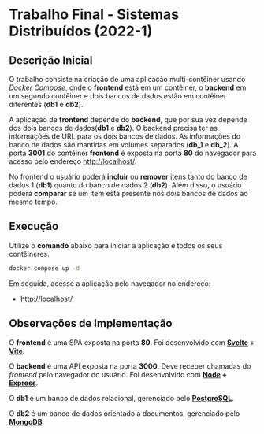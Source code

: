 # Trabalho Final - Sistemas Distribuídos (2022-1)

## Descrição Inicial

O trabalho consiste na criação de uma aplicação multi-contêiner usando [*Docker Compose*](https://docs.docker.com/compose/), onde o **frontend** está em um contêiner, o **backend** em um segundo contêiner e dois bancos de dados estão em contêiner diferentes (**db1** e **db2**).  

A aplicação de **frontend** depende do **backend**, que por sua vez depende dos dois bancos de dados(**db1** e **db2**). O backend precisa ter as informações de URL para os dois bancos de dados. As informações do banco de dados são mantidas em volumes separados (**db_1** e **db_2**). A porta **3001** do contêiner **frontend** é exposta na porta **80** do navegador para acesso pelo endereço [http://localhost/](http://localhost/).  

No frontend o usuário poderá **incluir** ou **remover** itens tanto do banco de dados 1 (**db1**) quanto do banco de dados 2 (**db2**). Além disso, o usuário poderá **comparar** se um item está presente nos dois bancos de dados ao mesmo tempo.  

## Execução

Utilize o **comando** abaixo para iniciar a aplicação e todos os seus contêineres.

```sh
docker compose up -d
```

Em seguida, acesse a aplicação pelo navegador no endereço:

- [http://localhost/](http://localhost/)

## Observações de Implementação

O **frontend** é uma SPA exposta na porta **80**. Foi desenvolvido com **[Svelte](https://svelte.dev/) + [Vite](https://vitejs.dev/)**.

O **backend** é uma API exposta na porta **3000**. Deve receber chamadas do *frontend* pelo navegador do usuário. Foi desenvolvido com **[Node](https://nodejs.org/) + [Express](https://expressjs.com/)**.

O **db1** é um banco de dados relacional, gerenciado pelo [**PostgreSQL**](https://www.postgresql.org/).

O **db2** é um banco de dados orientado a documentos, gerenciado pelo [**MongoDB**](https://www.mongodb.com/).
